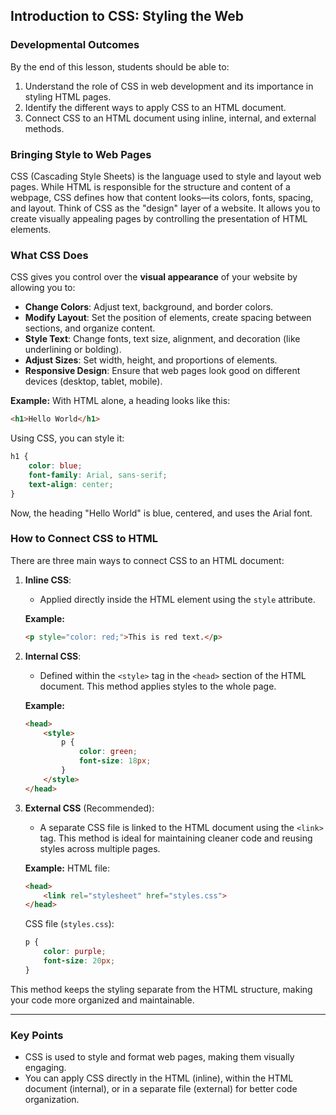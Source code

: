## Introduction to CSS: Styling the Web

### Developmental Outcomes
By the end of this lesson, students should be able to:
1. Understand the role of CSS in web development and its importance in styling HTML pages.
2. Identify the different ways to apply CSS to an HTML document.
3. Connect CSS to an HTML document using inline, internal, and external methods.

### Bringing Style to Web Pages

CSS (Cascading Style Sheets) is the language used to style and layout web pages. While HTML is responsible for the structure and content of a webpage, CSS defines how that content looks—its colors, fonts, spacing, and layout. Think of CSS as the "design" layer of a website. It allows you to create visually appealing pages by controlling the presentation of HTML elements.

### What CSS Does
CSS gives you control over the **visual appearance** of your website by allowing you to:
- **Change Colors**: Adjust text, background, and border colors.
- **Modify Layout**: Set the position of elements, create spacing between sections, and organize content.
- **Style Text**: Change fonts, text size, alignment, and decoration (like underlining or bolding).
- **Adjust Sizes**: Set width, height, and proportions of elements.
- **Responsive Design**: Ensure that web pages look good on different devices (desktop, tablet, mobile).

**Example:**
With HTML alone, a heading looks like this:
```html
<h1>Hello World</h1>
```

Using CSS, you can style it:
```css
h1 {
    color: blue;
    font-family: Arial, sans-serif;
    text-align: center;
}
```
Now, the heading "Hello World" is blue, centered, and uses the Arial font.

### How to Connect CSS to HTML

There are three main ways to connect CSS to an HTML document:

1. **Inline CSS**:
   - Applied directly inside the HTML element using the `style` attribute.
   
   **Example:**
   ```html
   <p style="color: red;">This is red text.</p>
   ```

2. **Internal CSS**:
   - Defined within the `<style>` tag in the `<head>` section of the HTML document. This method applies styles to the whole page.
   
   **Example:**
   ```html
   <head>
       <style>
           p {
               color: green;
               font-size: 18px;
           }
       </style>
   </head>
   ```

3. **External CSS** (Recommended):
   - A separate CSS file is linked to the HTML document using the `<link>` tag. This method is ideal for maintaining cleaner code and reusing styles across multiple pages.
   
   **Example:**
   HTML file:
   ```html
   <head>
       <link rel="stylesheet" href="styles.css">
   </head>
   ```

   CSS file (`styles.css`):
   ```css
   p {
       color: purple;
       font-size: 20px;
   }
   ```

This method keeps the styling separate from the HTML structure, making your code more organized and maintainable.

---

### Key Points
- CSS is used to style and format web pages, making them visually engaging.
- You can apply CSS directly in the HTML (inline), within the HTML document (internal), or in a separate file (external) for better code organization.